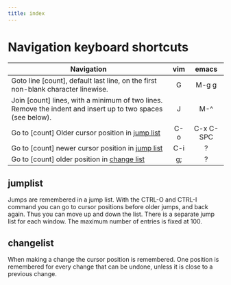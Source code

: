 ```yaml
---
title: index
---
```


# Navigation keyboard shortcuts

| Navigation | vim   | emacs |
| ---------- | :---: | :---: |
| Goto line [count], default last line, on the first non-blank character linewise. | G | M-g g |
| Join [count] lines, with a minimum of two lines. Remove the indent and insert up to two spaces (see below). | J | M-^ |
| Go to [count] Older cursor position in [jump list](#jumplist) | C-o | C-x C-SPC |
| Go to [count] newer cursor position in [jump list](#jumplist) | C-i | ? |
| Go to [count] older position in [change list](#changelist) | g; | ? |

## jumplist

Jumps are remembered in a jump list.  With the CTRL-O and CTRL-I command you
can go to cursor positions before older jumps, and back again.  Thus you can
move up and down the list.  There is a separate jump list for each window. The
maximum number of entries is fixed at 100.

## changelist

When making a change the cursor position is remembered.  One position is
remembered for every change that can be undone, unless it is close to a
previous change.
